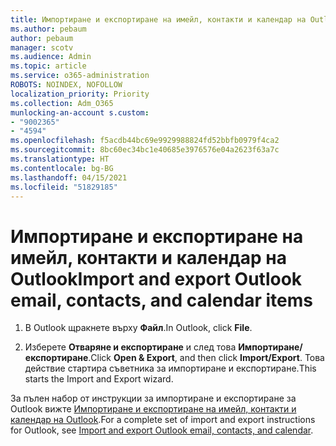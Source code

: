 ```yaml
---
title: Импортиране и експортиране на имейл, контакти и календар на Outlook
ms.author: pebaum
author: pebaum
manager: scotv
ms.audience: Admin
ms.topic: article
ms.service: o365-administration
ROBOTS: NOINDEX, NOFOLLOW
localization_priority: Priority
ms.collection: Adm_O365
munlocking-an-account s.custom:
- "9002365"
- "4594"
ms.openlocfilehash: f5acdb44bc69e9929988824fd52bbfb0979f4ca2
ms.sourcegitcommit: 8bc60ec34bc1e40685e3976576e04a2623f63a7c
ms.translationtype: HT
ms.contentlocale: bg-BG
ms.lasthandoff: 04/15/2021
ms.locfileid: "51829185"
---
```

# <a name="import-and-export-outlook-email-contacts-and-calendar-items"></a><span data-ttu-id="44b13-102">Импортиране и експортиране на имейл, контакти и календар на Outlook</span><span class="sxs-lookup"><span data-stu-id="44b13-102">Import and export Outlook email, contacts, and calendar items</span></span>

1. <span data-ttu-id="44b13-103">В Outlook щракнете върху **Файл**.</span><span class="sxs-lookup"><span data-stu-id="44b13-103">In Outlook, click **File**.</span></span>

2. <span data-ttu-id="44b13-104">Изберете **Отваряне и експортиране** и след това **Импортиране/експортиране**.</span><span class="sxs-lookup"><span data-stu-id="44b13-104">Click **Open & Export**, and then click **Import/Export**.</span></span> <span data-ttu-id="44b13-105">Това действие стартира съветника за импортиране и експортиране.</span><span class="sxs-lookup"><span data-stu-id="44b13-105">This starts the Import and Export wizard.</span></span>

<span data-ttu-id="44b13-106">За пълен набор от инструкции за импортиране и експортиране за Outlook вижте [Импортиране и експортиране на имейл, контакти и календар на Outlook](https://support.office.com/article/import-and-export-outlook-email-contacts-and-calendar-92577192-3881-4502-b79d-c3bbada6c8ef).</span><span class="sxs-lookup"><span data-stu-id="44b13-106">For a complete set of import and export instructions for Outlook, see [Import and export Outlook email, contacts, and calendar](https://support.office.com/article/import-and-export-outlook-email-contacts-and-calendar-92577192-3881-4502-b79d-c3bbada6c8ef).</span></span>
